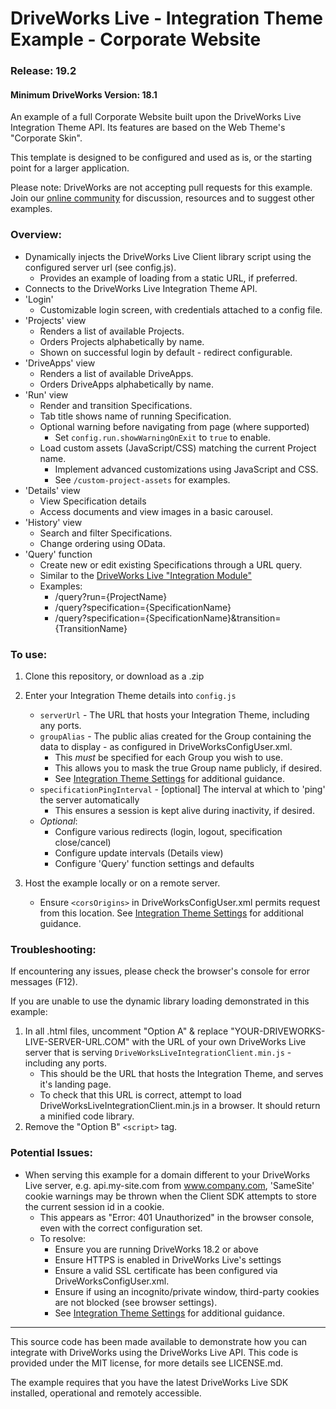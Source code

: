# DriveWorks Live - Integration Theme Example - Corporate Website
### Release: 19.2
#### Minimum DriveWorks Version: 18.1

An example of a full Corporate Website built upon the DriveWorks Live Integration Theme API.
Its features are based on the Web Theme's "Corporate Skin".

This template is designed to be configured and used as is, or the starting point for a larger application.

Please note: DriveWorks are not accepting pull requests for this example.  
Join our [online community](https://my.driveworks.co.uk) for discussion, resources and to suggest other examples.

### Overview:
- Dynamically injects the DriveWorks Live Client library script using the configured server url (see config.js).
    - Provides an example of loading from a static URL, if preferred.
- Connects to the DriveWorks Live Integration Theme API.
- 'Login'
    - Customizable login screen, with credentials attached to a config file.
- 'Projects' view
    - Renders a list of available Projects.
    - Orders Projects alphabetically by name.
    - Shown on successful login by default - redirect configurable.
- 'DriveApps' view
    - Renders a list of available DriveApps.
    - Orders DriveApps alphabetically by name.
- 'Run' view
    - Render and transition Specifications.
    - Tab title shows name of running Specification.
    - Optional warning before navigating from page (where supported)
        - Set `config.run.showWarningOnExit` to `true` to enable.
    - Load custom assets (JavaScript/CSS) matching the current Project name.
        - Implement advanced customizations using JavaScript and CSS.
        - See `/custom-project-assets` for examples.
- 'Details' view
    - View Specification details
    - Access documents and view images in a basic carousel.
- 'History' view
    - Search and filter Specifications.
    - Change ordering using OData.
- 'Query' function
    - Create new or edit existing Specifications through a URL query.
    - Similar to the [DriveWorks Live "Integration Module"](https://docs.driveworkspro.com/topic/IntegrationModuleLive)
    - Examples:
        - /query?run={ProjectName}
        - /query?specification={SpecificationName}
        - /query?specification={SpecificationName}&transition={TransitionName}

### To use:
1. Clone this repository, or download as a .zip

2. Enter your Integration Theme details into `config.js`
    * `serverUrl` - The URL that hosts your Integration Theme, including any ports.
    * `groupAlias` - The public alias created for the Group containing the data to display - as configured in DriveWorksConfigUser.xml.
        * This *must* be specified for each Group you wish to use.
        * This allows you to mask the true Group name publicly, if desired.
        * See [Integration Theme Settings](https://docs.driveworkspro.com/Topic/IntegrationThemeSettings) for additional guidance.
    * `specificationPingInterval` - [optional] The interval at which to 'ping' the server automatically
        * This ensures a session is kept alive during inactivity, if desired.
    * *Optional*:
        * Configure various redirects (login, logout, specification close/cancel)
        * Configure update intervals (Details view)
        * Configure 'Query' function settings and defaults

3. Host the example locally or on a remote server.
    * Ensure `<corsOrigins>` in DriveWorksConfigUser.xml permits request from this location.
    See [Integration Theme Settings](https://docs.driveworkspro.com/Topic/IntegrationThemeSettings) for additional guidance.

### Troubleshooting:

If encountering any issues, please check the browser's console for error messages (F12).  

If you are unable to use the dynamic library loading demonstrated in this example:
1. In all .html files, uncomment "Option A" & replace "YOUR-DRIVEWORKS-LIVE-SERVER-URL.COM" with the URL of your own DriveWorks Live server that is serving `DriveWorksLiveIntegrationClient.min.js` - including any ports.
    * This should be the URL that hosts the Integration Theme, and serves it's landing page.
    * To check that this URL is correct, attempt to load DriveWorksLiveIntegrationClient.min.js in a browser. It should return a minified code library.
2. Remove the "Option B" `<script>` tag.

### Potential Issues:

* When serving this example for a domain different to your DriveWorks Live server, e.g. api.my-site.com from www.company.com, 'SameSite' cookie warnings may be thrown when the Client SDK attempts to store the current session id in a cookie.
    * This appears as "Error: 401 Unauthorized" in the browser console, even with the correct configuration set.
    * To resolve:
        * Ensure you are running DriveWorks 18.2 or above
        * Ensure HTTPS is enabled in DriveWorks Live's settings
        * Ensure a valid SSL certificate has been configured via DriveWorksConfigUser.xml.
        * Ensure if using an incognito/private window, third-party cookies are not blocked (see browser settings).
        * See [Integration Theme Settings](https://docs.driveworkspro.com/Topic/IntegrationThemeSettings) for additional guidance.

---

This source code has been made available to demonstrate how you can integrate with DriveWorks using the DriveWorks Live API.
This code is provided under the MIT license, for more details see LICENSE.md.

The example requires that you have the latest DriveWorks Live SDK installed, operational and remotely accessible.
